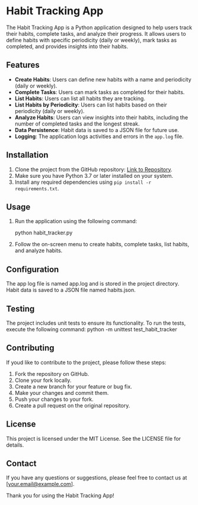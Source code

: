 # Habit Tracking App

The Habit Tracking App is a Python application designed to help users track their habits, complete tasks, and analyze their progress. It allows users to define habits with specific periodicity (daily or weekly), mark tasks as completed, and provides insights into their habits.

## Features

- **Create Habits**: Users can define new habits with a name and periodicity (daily or weekly).
- **Complete Tasks**: Users can mark tasks as completed for their habits.
- **List Habits**: Users can list all habits they are tracking.
- **List Habits by Periodicity**: Users can list habits based on their periodicity (daily or weekly).
- **Analyze Habits**: Users can view insights into their habits, including the number of completed tasks and the longest streak.
- **Data Persistence**: Habit data is saved to a JSON file for future use.
- **Logging**: The application logs activities and errors in the `app.log` file.

## Installation

1. Clone the project from the GitHub repository: [Link to Repository](https://github.com/your-username/habit-tracking-app).
2. Make sure you have Python 3.7 or later installed on your system.
3. Install any required dependencies using `pip install -r requirements.txt`.

## Usage

1. Run the application using the following command:

   python habit_tracker.py

2. Follow the on-screen menu to create habits, complete tasks, list habits, and analyze habits.

## Configuration
The app log file is named app.log and is stored in the project directory.
Habit data is saved to a JSON file named habits.json.

## Testing
The project includes unit tests to ensure its functionality. To run the tests, execute the following command:
 python -m unittest test_habit_tracker

## Contributing
If youd like to contribute to the project, please follow these steps:

1. Fork the repository on GitHub.
2. Clone your fork locally.
3. Create a new branch for your feature or bug fix.
4. Make your changes and commit them.
5. Push your changes to your fork.
6. Create a pull request on the original repository.

## License
This project is licensed under the MIT License. See the LICENSE file for details.

## Contact
If you have any questions or suggestions, please feel free to contact us at [your.email@example.com].

Thank you for using the Habit Tracking App!
